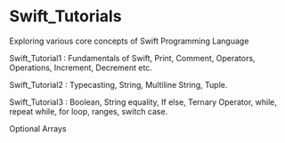 # Swift_Tutorials
Exploring various core concepts of Swift Programming Language

Swift_Tutorial1 : Fundamentals of Swift, Print, Comment, Operators, Operations, Increment, Decrement etc.

Swift_Tutorial2 : Typecasting, String, Multiline String, Tuple.

Swift_Tutorial3 : Boolean, String equality, If else, Ternary Operator, while, repeat while, for loop, ranges, switch case.

Optional
Arrays
